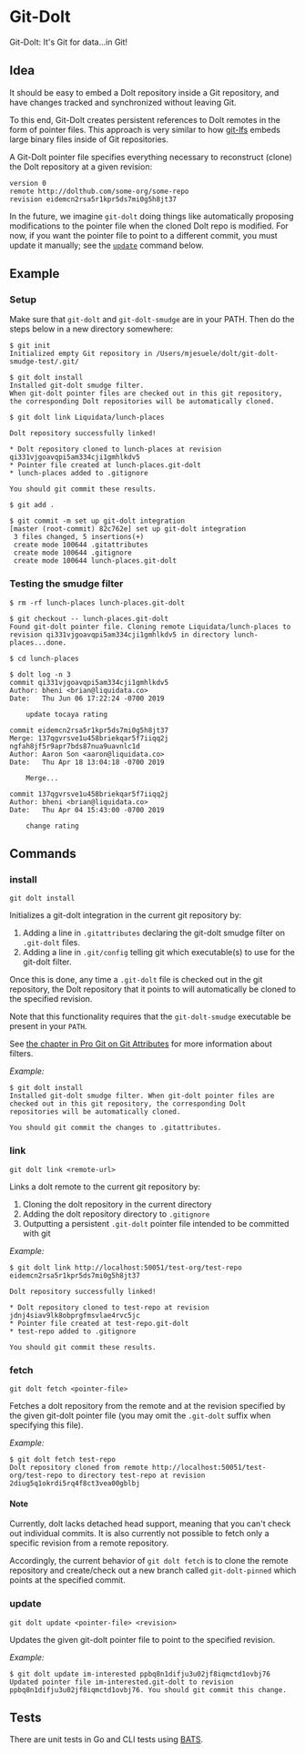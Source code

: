 # Git-Dolt

Git-Dolt: It's Git for data...in Git!

## Idea

It should be easy to embed a Dolt repository inside a Git repository, and have
changes tracked and synchronized without leaving Git.

To this end, Git-Dolt creates persistent references to Dolt remotes in the form
of pointer files. This approach is very similar to how [git-lfs](https://git-lfs.github.com/) embeds
large binary files inside of Git repositories.

A Git-Dolt pointer file specifies everything necessary to
reconstruct (clone) the Dolt repository at a given revision:

```
version 0
remote http://dolthub.com/some-org/some-repo
revision eidemcn2rsa5r1kpr5ds7mi0g5h8jt37
```

In the future, we imagine `git-dolt` doing things like automatically proposing
modifications to the pointer file when the cloned Dolt repo is modified. For
now, if you want the pointer file to point to a different commit, you must update
it manually; see the [`update`](#update) command below.

## Example

### Setup

Make sure that `git-dolt` and `git-dolt-smudge` are in your PATH. Then do the steps below in a new directory somewhere:

```
$ git init
Initialized empty Git repository in /Users/mjesuele/dolt/git-dolt-smudge-test/.git/

$ git dolt install
Installed git-dolt smudge filter.
When git-dolt pointer files are checked out in this git repository, the corresponding Dolt repositories will be automatically cloned.

$ git dolt link Liquidata/lunch-places

Dolt repository successfully linked!

* Dolt repository cloned to lunch-places at revision qi331vjgoavqpi5am334cji1gmhlkdv5
* Pointer file created at lunch-places.git-dolt
* lunch-places added to .gitignore

You should git commit these results.

$ git add .

$ git commit -m set up git-dolt integration
[master (root-commit) 82c762e] set up git-dolt integration
 3 files changed, 5 insertions(+)
 create mode 100644 .gitattributes
 create mode 100644 .gitignore
 create mode 100644 lunch-places.git-dolt
```

### Testing the smudge filter

```
$ rm -rf lunch-places lunch-places.git-dolt

$ git checkout -- lunch-places.git-dolt
Found git-dolt pointer file. Cloning remote Liquidata/lunch-places to revision qi331vjgoavqpi5am334cji1gmhlkdv5 in directory lunch-places...done.

$ cd lunch-places

$ dolt log -n 3
commit qi331vjgoavqpi5am334cji1gmhlkdv5
Author: bheni <brian@liquidata.co>
Date:   Thu Jun 06 17:22:24 -0700 2019

	update tocaya rating

commit eidemcn2rsa5r1kpr5ds7mi0g5h8jt37
Merge: 137qgvrsve1u458briekqar5f7iiqq2j ngfah8jf5r9apr7bds87nua9uavnlc1d
Author: Aaron Son <aaron@liquidata.co>
Date:   Thu Apr 18 13:04:18 -0700 2019

	Merge...

commit 137qgvrsve1u458briekqar5f7iiqq2j
Author: bheni <brian@liquidata.co>
Date:   Thu Apr 04 15:43:00 -0700 2019

	change rating
```

## Commands

### install

```
git dolt install
```

Initializes a git-dolt integration in the current git repository by:

1. Adding a line in `.gitattributes` declaring the git-dolt smudge filter on `.git-dolt` files.
2. Adding a line in `.git/config` telling git which executable(s) to use for the git-dolt filter.

Once this is done, any time a `.git-dolt` file is checked out in the git repository, the Dolt
repository that it points to will automatically be cloned to the specified revision.

Note that this functionality requires that the `git-dolt-smudge` executable be present in your `PATH`.

See [the chapter in Pro Git on Git Attributes](https://git-scm.com/book/en/v2/Customizing-Git-Git-Attributes)
for more information about filters.

_Example:_

```
$ git dolt install
Installed git-dolt smudge filter. When git-dolt pointer files are checked out in this git repository, the corresponding Dolt repositories will be automatically cloned.

You should git commit the changes to .gitattributes.
```

### link

```
git dolt link <remote-url>
```

Links a dolt remote to the current git repository by:

1. Cloning the dolt repository in the current directory
2. Adding the dolt repository directory to `.gitignore`
3. Outputting a persistent `.git-dolt` pointer file intended to be committed with git

_Example:_

```
$ git dolt link http://localhost:50051/test-org/test-repo eidemcn2rsa5r1kpr5ds7mi0g5h8jt37

Dolt repository successfully linked!

* Dolt repository cloned to test-repo at revision jdnj4siav9lk8obprgfmsvlae4rvc5jc
* Pointer file created at test-repo.git-dolt
* test-repo added to .gitignore

You should git commit these results.
```

### fetch

```
git dolt fetch <pointer-file>
```

Fetches a dolt repository from the remote and at the revision specified by the given git-dolt pointer file (you may omit the `.git-dolt` suffix when specifying this file).

_Example:_

```
$ git dolt fetch test-repo
Dolt repository cloned from remote http://localhost:50051/test-org/test-repo to directory test-repo at revision 2diug5q1okrdi5rq4f8ct3vea00gblbj
```

#### Note

Currently, dolt lacks detached head support, meaning that you can't check out individual commits. It is also currently not possible to fetch only a specific revision from a remote repository.

Accordingly, the current behavior of `git dolt fetch` is to clone the remote repository and create/check out a new branch called `git-dolt-pinned` which points at the specified commit.

### update

```
git dolt update <pointer-file> <revision>
```

Updates the given git-dolt pointer file to point to the specified revision.

_Example:_

```
$ git dolt update im-interested ppbq8n1difju3u02jf8iqmctd1ovbj76
Updated pointer file im-interested.git-dolt to revision ppbq8n1difju3u02jf8iqmctd1ovbj76. You should git commit this change.
```

## Tests

There are unit tests in Go and CLI tests using [BATS](https://github.com/sstephenson/bats).
